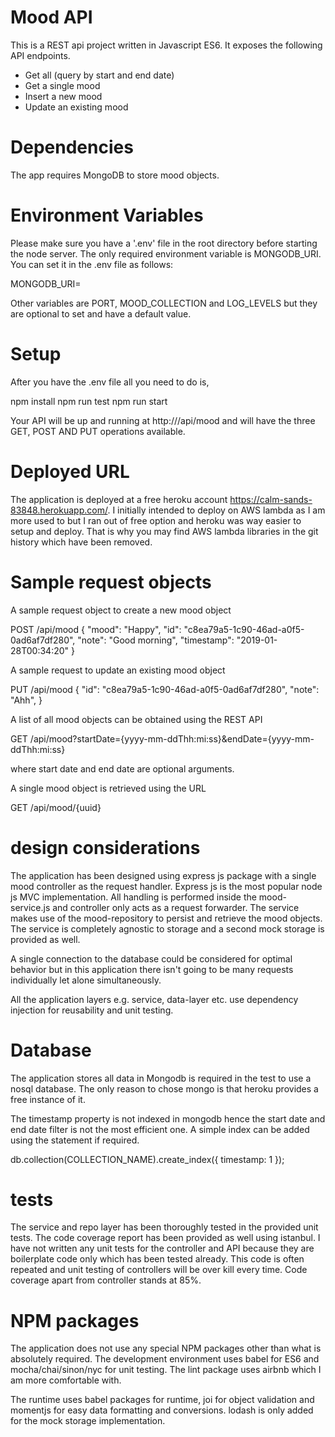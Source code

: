 # Mood API

This is a REST api project written in Javascript ES6. It exposes the following API endpoints.
- Get all (query by start and end date)
- Get a single mood
- Insert a new mood
- Update an existing mood

# Dependencies

The app requires MongoDB to store mood objects.

# Environment Variables

Please make sure you have a '.env' file in the root directory before starting the node server.
The only required environment variable is MONGODB_URI. You can set it in the .env file as follows:

MONGODB_URI=<your mongodb uri>

Other variables are PORT, MOOD_COLLECTION and LOG_LEVELS but they are optional to set and have
a default value.

# Setup

After you have the .env file all you need to do is,

npm install
npm run test
npm run start

Your API will be up and running at http://<YOUR SERVER NAME>/api/mood and will have the three
GET, POST AND PUT operations available.

# Deployed URL

The application is deployed at a free heroku account https://calm-sands-83848.herokuapp.com/.
I initially intended to deploy on AWS lambda as I am more used to but I ran out of free option
and heroku was way easier to setup and deploy. That is why you may find AWS lambda libraries in
the git history which have been removed.

# Sample request objects

A sample request object to create a new mood object

POST /api/mood
{
	"mood": "Happy",
	"id": "c8ea79a5-1c90-46ad-a0f5-0ad6af7df280",
	"note": "Good morning",
	"timestamp": "2019-01-28T00:34:20"
}

A sample request to update an existing mood object

PUT /api/mood
{
	"id": "c8ea79a5-1c90-46ad-a0f5-0ad6af7df280",
	"note": "Ahh",
}

A list of all mood objects can be obtained using the REST API

GET /api/mood?startDate={yyyy-mm-ddThh:mi:ss}&endDate={yyyy-mm-ddThh:mi:ss}

where start date and end date are optional arguments.

A single mood object is retrieved using the URL

GET /api/mood/{uuid}

# design considerations

The application has been designed using express js package with a single mood controller
as the request handler. Express js is the most popular node js MVC implementation.
All handling is performed inside the mood-service.js and controller only acts as a
request forwarder. The service makes use of the mood-repository to persist and retrieve
the mood objects. The service is completely agnostic to storage and a second mock
storage is provided as well.

A single connection to the database could be considered for optimal behavior but in this
application there isn't going to be many requests individually let alone simultaneously.

All the application layers e.g. service, data-layer etc. use dependency injection for
reusability and unit testing.

# Database

The application stores all data in Mongodb is required in the test to use a nosql database.
The only reason to chose mongo is that heroku provides a free instance of it.

The timestamp property is not indexed in mongodb hence the start date and end date filter
is not the most efficient one. A simple index can be added using the statement if
required.

db.collection(COLLECTION_NAME).create_index({ timestamp: 1 });

# tests

The service and repo layer has been thoroughly tested in the provided unit tests. The
code coverage report has been provided as well using istanbul. I have not written any
unit tests for the controller and API because they are boilerplate code only which has been
tested already. This code is often repeated and unit testing of controllers will be over kill
every time. Code coverage apart from controller stands at 85%.

# NPM packages

The application does not use any special NPM packages other than what is absolutely required.
The development environment uses babel for ES6 and mocha/chai/sinon/nyc for unit testing.
The lint package uses airbnb which I am more comfortable with.

The runtime uses babel packages for runtime, joi for object validation and momentjs for easy
data formatting and conversions. lodash is only added for the mock storage implementation.
